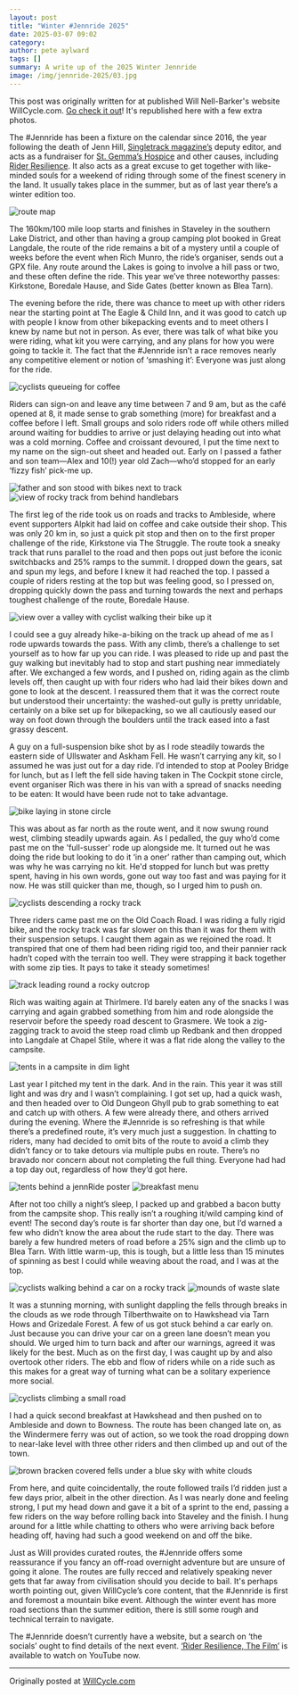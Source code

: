 ```yaml
---
layout: post
title: "Winter #Jennride 2025"
date: 2025-03-07 09:02
category: 
author: pete aylward
tags: []
summary: A write up of the 2025 Winter Jennride
image: /img/jennride-2025/03.jpg
---
```


This post was originally written for at published Will Nell-Barker's website WillCycle.com. [Go check it out](https://www.willcycle.com/)! It's republished here with a few extra photos. 

The \#Jennride has been a fixture on the calendar since 2016, the year following the death of Jenn Hill, [Singletrack magazine’s](https://singletrackworld.com) deputy editor, and acts as a fundraiser for [St. Gemma’s Hospice](https://www.st-gemma.co.uk) and other causes, including [Rider Resilience](https://riderresilience.org). It also acts as a great excuse to get together with like-minded souls for a weekend of riding through some of the finest scenery in the land. It usually takes place in the summer, but as of last year there’s a winter edition too.

![route map](/img/jennride-2025/route.png)

The 160km/100 mile loop starts and finishes in Staveley in the southern Lake District, and other than having a group camping plot booked in Great Langdale, the route of the ride remains a bit of a mystery until a couple of weeks before the event when Rich Munro, the ride’s organiser, sends out a GPX file. Any route around the Lakes is going to involve a hill pass or two, and these often define the ride. This year we’ve three noteworthy passes: Kirkstone, Boredale Hause, and Side Gates (better known as Blea Tarn).

The evening before the ride, there was chance to meet up with other riders near the starting point at The Eagle & Child Inn, and it was good to catch up with people I know from other bikepacking events and to meet others I knew by name but not in person. As ever, there was talk of what bike you were riding, what kit you were carrying, and any plans for how you were going to tackle it. The fact that the \#Jennride isn’t a race removes nearly any competitive element or notion of ‘smashing it’: Everyone was just along for the ride.

![cyclists queueing for coffee](/img/jennride-2025/01a.jpg)

Riders can sign-on and leave any time between 7 and 9 am, but as the café opened at 8, it made sense to grab something (more) for breakfast and a coffee before I left. Small groups and solo riders rode off while others milled around waiting for buddies to arrive or just delaying heading out into what was a cold morning. Coffee and croissant devoured, I put the time next to my name on the sign-out sheet and headed out. Early on I passed a father and son team—Alex and 10(!) year old Zach—who’d stopped for an early ‘fizzy fish’ pick-me up. 

![father and son stood with bikes next to track](/img/jennride-2025/02.jpg)
![view of rocky track from behind handlebars](/img/jennride-2025/01.jpg)

The first leg of the ride took us on roads and tracks to Ambleside, where event supporters Alpkit had laid on coffee and cake outside their shop. This was only 20 km in, so just a quick pit stop and then on to the first proper challenge of the ride, Kirkstone via The Struggle. The route took a sneaky track that runs parallel to the road and then pops out just before the iconic switchbacks and 25% ramps to the summit. I dropped down the gears, sat and spun my legs, and before I knew it had reached the top. I passed a couple of riders resting at the top but was feeling good, so I pressed on, dropping quickly down the pass and turning towards the next and perhaps toughest challenge of the route, Boredale Hause.

![view over a valley with cyclist walking their bike up it](/img/jennride-2025/03.jpg)

I could see a guy already hike-a-biking on the track up ahead of me as I rode upwards towards the pass. With any climb, there’s a challenge to set yourself as to how far up you can ride. I was pleased to ride up and past the guy walking but inevitably had to stop and start pushing near immediately after. We exchanged a few words, and I pushed on, riding again as the climb levels off, then caught up with four riders who had laid their bikes down and gone to look at the descent. I reassured them that it was the correct route but understood their uncertainty: the washed-out gully is pretty unridable, certainly on a bike set up for bikepacking, so we all cautiously eased our way on foot down through the boulders until the track eased into a fast grassy descent.

A guy on a full-suspension bike shot by as I rode steadily towards the eastern side of Ullswater and Askham Fell. He wasn’t carrying any kit, so I assumed he was just out for a day ride. I’d intended to stop at Pooley Bridge for lunch, but as I left the fell side having taken in The Cockpit stone circle, event organiser Rich was there in his van with a spread of snacks needing to be eaten: It would have been rude not to take advantage.

![bike laying in stone circle](/img/jennride-2025/04.jpg)

This was about as far north as the route went, and it now swung round west, climbing steadily upwards again. As I pedalled, the guy who’d come past me on the 'full-susser' rode up alongside me. It turned out he was doing the ride but looking to do it ‘in a oner’ rather than camping out, which was why he was carrying no kit. He'd stopped for lunch but was pretty spent, having in his own words, gone out way too fast and was paying for it now. He was still quicker than me, though, so I urged him to push on.

![cyclists descending a rocky track](/img/jennride-2025/05.jpg)

Three riders came past me on the Old Coach Road. I was riding a fully rigid bike, and the rocky track was far slower on this than it was for them with their suspension setups. I caught them again as we rejoined the road. It transpired that one of them had been riding rigid too, and their pannier rack hadn’t coped with the terrain too well. They were strapping it back together with some zip ties. It pays to take it steady sometimes!

![track leading round a rocky outcrop](/img/jennride-2025/05a.jpg)

Rich was waiting again at Thirlmere. I’d barely eaten any of the snacks I was carrying and again grabbed something from him and rode alongside the reservoir before the speedy road descent to Grasmere. We took a zig-zagging track to avoid the steep road climb up Redbank and then dropped into Langdale at Chapel Stile, where it was a flat ride along the valley to the campsite.

![tents in a campsite in dim light](/img/jennride-2025/06.jpg)

Last year I pitched my tent in the dark. And in the rain. This year it was still light and was dry and I wasn’t complaining. I got set up, had a quick wash, and then headed over to Old Dungeon Ghyll pub to grab something to eat and catch up with others. A few were already there, and others arrived during the evening. Where the \#Jennride is so refreshing is that while there’s a predefined route, it’s very much just a suggestion. In chatting to riders, many had decided to omit bits of the route to avoid a climb they didn’t fancy or to take detours via multiple pubs en route. There’s no bravado nor concern about not completing the full thing. Everyone had had a top day out, regardless of how they’d got here. 

![tents behind a jennRide poster](/img/jennride-2025/07.jpg)
![breakfast menu](/img/jennride-2025/07a.jpg)


After not too chilly a night’s sleep, I packed up and grabbed a bacon butty from the campsite shop. This really isn’t a roughing it/wild camping kind of event! The second day’s route is far shorter than day one, but I’d warned a few who didn’t know the area about the rude start to the day. There was barely a few hundred meters of road before a 25% sign and the climb up to Blea Tarn. With little warm-up, this is tough, but a little less than 15 minutes of spinning as best I could while weaving about the road, and I was at the top.

![cyclists walking behind a car on a rocky track](/img/jennride-2025/08.jpg)
![mounds of waste slate](/img/jennride-2025/08a.jpg)

It was a stunning morning, with sunlight dappling the fells through breaks in the clouds as we rode through Tilberthwaite on to Hawkshead via Tarn Hows and Grizedale Forest. A few of us got stuck behind a car early on. Just because you can drive your car on a green lane doesn’t mean you should. We urged him to turn back and after our warnings, agreed it was likely for the best. Much as on the first day, I was caught up by and also overtook other riders. The ebb and flow of riders while on a ride such as this makes for a great way of turning what can be a solitary experience more social. 

![cyclists climbing a small road](/img/jennride-2025/09.jpg)

I had a quick second breakfast at Hawkshead and then pushed on to Ambleside and down to Bowness. The route has been changed late on, as the Windermere ferry was out of action, so we took the road dropping down to near-lake level with three other riders and then climbed up and out of the town.

![brown bracken covered fells under a blue sky with white clouds](/img/jennride-2025/10.jpg)

From here, and quite coincidentally, the route followed trails I’d ridden just a few days prior, albeit in the other direction. As I was nearly done and feeling strong, I put my head down and gave it a bit of a sprint to the end, passing a few riders on the way before rolling back into Staveley and the finish. I hung around for a little while chatting to others who were arriving back before heading off, having had such a good weekend on and off the bike.

Just as Will provides curated routes, the \#Jennride offers some reassurance if you fancy an off-road overnight adventure but are unsure of going it alone. The routes are fully recced and relatively speaking never gets that far away from civilisation should you decide to bail. It's perhaps worth pointing out, given WillCycle’s core content, that the \#Jennride is first and foremost a mountain bike event. Although the winter event has more road sections than the summer edition, there is still some rough and technical terrain to navigate. 

The \#Jennride doesn’t currently have a website, but a search on ‘the socials’ ought to find details of the next event. [‘Rider Resilience, The Film’](https://www.youtube.com/watch?v=HM9Oa6108kI) is available to watch on YouTube now.

* * *

Originally posted at [WillCycle.com](https://www.willcycle.com/2025/03/04/the-jennride/)